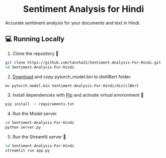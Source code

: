 <h1 align="center">
Sentiment Analysis for Hindi
</h1>

Accurate sentiment analysis for your documents and text in Hindi.

## 💻 Running Locally

1. Clone the repository 📂

```bash
git clone https://github.com/tansha31/Sentiment-Analysis-For-Hindi.git
cd Sentiment-Analysis-For-Hindi
```

2. [Download](https://drive.google.com/file/d/1Tqx3tX5pcBHFpy-04OsYODepjiRV2MMy/view?usp=share_link) and copy pytorch_model.bin to distilBert folder.

```bash
mv pytorch_model.bin Sentiment-Analysis-For-Hindi/distilBert
```

3. Install dependencies with [Pip](https://pypi.org/project/pip) and activate virtual environment 🔨

```bash
pip install -r requirements.txt
```

4. Run the Model server.

```bash
cd Sentiment-Analysis-For-Hindi
python server.py
```

5. Run the Streamlit server 🚀

```bash
cd Sentiment-Analysis-For-Hindi
streamlit run app.py
```
